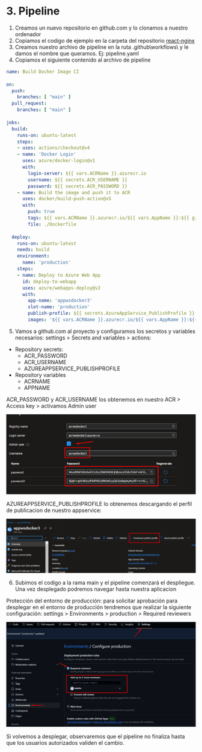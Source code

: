 # 3. Pipeline

1. Creamos un nuevo repositorio en github.com y lo clonamos a nuestro ordenador
2. Copiamos el codigo de ejemplo en la carpeta del repositorio [react-nginx](../Modulo2_acr_deploy/ejercicio/react-nginx/)
3. Creamos nuestro archivo de pipeline en la ruta .github\workflows\ y le damos el nombre que queramos. Ej: pipeline.yaml
4. Copiamos el siguiente contenido al archivo de pipeline

```yaml
name: Build Docker Image CI

on:
  push:
    branches: [ "main" ]
  pull_request:
    branches: [ "main" ]

jobs:
  build:
    runs-on: ubuntu-latest
    steps:
    - uses: actions/checkout@v4
    - name: 'Docker Login'
      uses: azure/docker-login@v1
      with:
        login-server: ${{ vars.ACRName }}.azurecr.io
        username: ${{ secrets.ACR_USERNAME }}
        password: ${{ secrets.ACR_PASSWORD }}
    - name: Build the image and push it to ACR
      uses: docker/build-push-action@v5
      with:
        push: true
        tags: ${{ vars.ACRName }}.azurecr.io/${{ vars.AppName }}:${{ github.run_number }}
        file: ./Dockerfile    

  deploy:
    runs-on: ubuntu-latest
    needs: build
    environment:
      name: 'production'      
    steps:    
    - name: Deploy to Azure Web App
      id: deploy-to-webapp
      uses: azure/webapps-deploy@v2
      with:
        app-name: 'appwsdocker3'
        slot-name: 'production'
        publish-profile: ${{ secrets.AzureAppService_PublishProfile }}
        images: '${{ vars.ACRName }}.azurecr.io/${{ vars.AppName }}:${{ github.run_number }}'
```

5. Vamos a github.com al proyecto y configuramos los secretos y variables necesarios: settings > Secrets and variables > actions:
- Repository secrets:
  - ACR_PASSWORD
  - ACR_USERNAME
  - AZUREAPPSERVICE_PUBLISHPROFILE
- Repository variables
  - ACRNAME
  - APPNAME

ACR_PASSWORD y ACR_USERNAME los obtenemos en nuestro ACR > Access key > activamos Admin user

![alt text](./images/credentials.png)

AZUREAPPSERVICE_PUBLISHPROFILE lo obtenemos descargando el perfil de publicacion de nuestro appservice:

![alt text](./images/publishprofile.png)

6. Subimos el codigo a la rama main y el pipeline comenzará el despliegue. Una vez desplegado podremos navegar hasta nuestra aplicacion

Protección del entorno de producción: para solicitar aprobación para desplegar en el entorno de producción tendremos que realizar la siguiente configuración: settings > Environments > production > Required reviewers

![alt text](./images/proteccion.png)

Si volvemos a desplegar, observaremos que el pipeline no finaliza hasta que los usuarios autorizados validen el cambio.